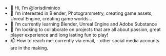 - 👋 Hi, I’m @lorisdiminico
- 👀 I’m interested in Blender, Photogrammetry, creating game assets, Unreal Engine, creating game worlds...
- 🌱 I’m currently learning Blender, Unreal Engine and Adobe Substance
- 💞️ I’m looking to collaborate on projects that are all about passion, great player experience and long lasting fun to play!
- 📫 How to reach me: currently via email, - other social media accounts are in the making.

<!---
lorisdiminico/lorisdiminico is a ✨ special ✨ repository because its `README.md` (this file) appears on your GitHub profile.
You can click the Preview link to take a look at your changes.
--->
